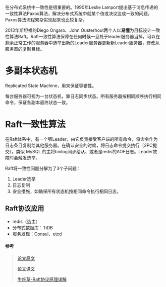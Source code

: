 在分布式系统中一致性是很重要的。1990年Leslie Lamport提出基于消息传递的一致性算法Paxos算法，解决分布式系统中就某个值或决议达成一致的问题。Paxos算法流程繁杂实现起来也比较复杂。

2013年斯坦福的Diego Ongaro、John Ousterhout两个人以**易懂**为目标设计一致性算法Raft。Raft一致性算法保障在任何时候一旦处于leader服务器当掉，可以在剩余正常工作的服务器中选举出新的Leader服务器更新新Leader服务器，修改从服务器的复制目标。



# 多副本状态机 

Replicated State Machine，用来保证容错性。

每台服务器可视为一台状态机，靠日志同步状态。所有服务器按相同顺序执行相同命令，保证各副本最终状态一致。



# Raft一致性算法

在Raft体系中，有一个强Leader，由它负责接受客户端的所有命令，将命令作为日志条目复制给其他服务器。在确认安全的时候，将日志命令提交执行（2PC提交）。类似 MySQL 的主将binlog同步给从、或者是redis的AOF日志。Leader故障时会触发选举。

Raft将一致性问题分解为了3个子问题：
1. Leader选举
2. 日志复制
3. 安全措施，如确保所有状态机按相同命令执行相同日志。



## Raft协议应用

- redis（选主）
- 分布式数据库：TiDB
- 服务发现：Consul、etcd



#### 参考

> [论文原文](https://raft.github.io/raft.pdf)
>
> [论文译文](https://docs.qq.com/doc/DY0VxSkVGWHFYSlZJ)
>
> [牛吃草-Raft协议原理详解](https://zhuanlan.zhihu.com/p/91288179)

